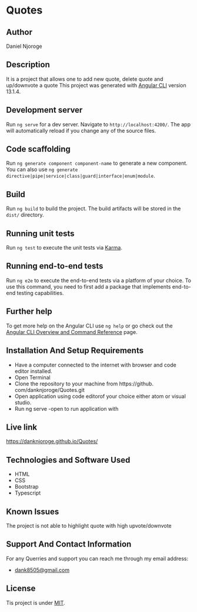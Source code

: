 # Quotes
## Author
Daniel Njoroge

## Description
It is a project that allows one to add new quote, delete quote and up/downvote a quote
This project was generated with [Angular CLI](https://github.com/angular/angular-cli) version 13.1.4. 


## Development server

Run `ng serve` for a dev server. Navigate to `http://localhost:4200/`. The app will automatically reload if you change any of the source files.




## Code scaffolding

Run `ng generate component component-name` to generate a new component. You can also use `ng generate directive|pipe|service|class|guard|interface|enum|module`.

## Build

Run `ng build` to build the project. The build artifacts will be stored in the `dist/` directory.

## Running unit tests

Run `ng test` to execute the unit tests via [Karma](https://karma-runner.github.io).

## Running end-to-end tests

Run `ng e2e` to execute the end-to-end tests via a platform of your choice. To use this command, you need to first add a package that implements end-to-end testing capabilities.

## Further help

To get more help on the Angular CLI use `ng help` or go check out the [Angular CLI Overview and Command Reference](https://angular.io/cli) page.

## Installation And Setup Requirements
* Have a computer connected to the internet with browser and code editor installed.
* Open Terminal
* Clone the repository to your machine from https://github.   com/danknjoroge/Quotes.git
* Open application using code editorof your choice either atom or visual studio.
* Run ng serve -open to run application with

## Live link
https://danknjoroge.github.io/Quotes/

## Technologies and Software Used
* HTML
* CSS
* Bootstrap
* Typescript

## Known Issues
The project is not able to highlight quote with high upvote/downvote

## Support And Contact Information
For any Querries and support you can reach me through my email address:
* dank8505@gmail.com

## License
Tis project is under [MIT](LICENSE).

